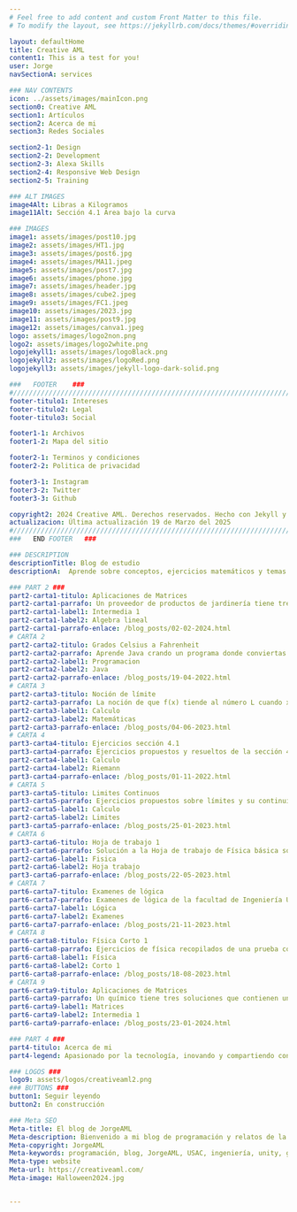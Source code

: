 ```yaml
---
# Feel free to add content and custom Front Matter to this file.
# To modify the layout, see https://jekyllrb.com/docs/themes/#overriding-theme-defaults

layout: defaultHome
title: Creative AML
content1: This is a test for you!
user: Jorge
navSectionA: services

### NAV CONTENTS
icon: ../assets/images/mainIcon.png
section0: Creative AML
section1: Artículos
section2: Acerca de mi
section3: Redes Sociales

section2-1: Design
section2-2: Development
section2-3: Alexa Skills
section2-4: Responsive Web Design
section2-5: Training

### ALT IMAGES
image4Alt: Libras a Kilogramos
image11Alt: Sección 4.1 Area bajo la curva

### IMAGES
image1: assets/images/post10.jpg
image2: assets/images/HT1.jpg
image3: assets/images/post6.jpg
image4: assets/images/MA11.jpeg
image5: assets/images/post7.jpg
image6: assets/images/phone.jpg
image7: assets/images/header.jpg
image8: assets/images/cube2.jpeg
image9: assets/images/FC1.jpeg
image10: assets/images/2023.jpg
image11: assets/images/post9.jpg
image12: assets/images/canva1.jpeg
logo: assets/images/logo2non.png
logo2: assets/images/logo2white.png
logojekyll1: assets/images/logoBlack.png
logojekyll2: assets/images/logoRed.png
logojekyll3: assets/images/jekyll-logo-dark-solid.png

###   FOOTER    ###
#//////////////////////////////////////////////////////////////////////////////
footer-titulo1: Intereses
footer-titulo2: Legal
footer-titulo3: Social

footer1-1: Archivos
footer1-2: Mapa del sitio

footer2-1: Terminos y condiciones
footer2-2: Politica de privacidad

footer3-1: Instagram
footer3-2: Twitter
footer3-3: Github

copyright2: 2024 Creative AML. Derechos reservados. Hecho con Jekyll y MathJax
actualizacion: Última actualización 19 de Marzo del 2025
#//////////////////////////////////////////////////////////////////////////////
###   END FOOTER   ###

### DESCRIPTION
descriptionTitle: Blog de estudio
descriptionA:  Aprende sobre conceptos, ejercicios matemáticos y temas de programación básicos y avanzados durante este 2025

### PART 2 ###
part2-carta1-titulo: Aplicaciones de Matrices
part2-carta1-parrafo: Un proveedor de productos de jardinería tiene tres tipos de fertilizantes M, K y W que tienen un contenido de nitrógeno de 30%, 20% y 15% respectivamente.
part2-carta1-label1: Intermedia 1
part2-carta1-label2: Algebra lineal
part2-carta1-parrafo-enlace: /blog_posts/02-02-2024.html
# CARTA 2
part2-carta2-titulo: Grados Celsius a Fahrenheit
part2-carta2-parrafo: Aprende Java crando un programa donde conviertas de grados Celsius a Fahrenheit.
part2-carta2-label1: Programacion
part2-carta2-label2: Java
part2-carta2-parrafo-enlace: /blog_posts/19-04-2022.html
# CARTA 3
part2-carta3-titulo: Noción de límite
part2-carta3-parrafo: La noción de que f(x) tiende al número L cuando x tiende al número a se define como una aproximación arbitraria  a un número finito
part2-carta3-label1: Calculo
part2-carta3-label2: Matemáticas
part2-carta3-parrafo-enlace: /blog_posts/04-06-2023.html
# CARTA 4
part3-carta4-titulo: Ejercicios sección 4.1
part3-carta4-parrafo: Ejercicios propuestos y resueltos de la sección 4.1 de matemática básica 2 del Ing. Miguel Castillo semestre 2022.
part2-carta4-label1: Calculo
part2-carta4-label2: Riemann
part3-carta4-parrafo-enlace: /blog_posts/01-11-2022.html
# CARTA 5
part3-carta5-titulo: Limites Continuos
part3-carta5-parrafo: Ejercicios propuestos sobre límites y su continuidad en algún punto sobre la gráfica.
part2-carta5-label1: Calculo
part2-carta5-label2: Limites
part3-carta5-parrafo-enlace: /blog_posts/25-01-2023.html
# CARTA 6
part3-carta6-titulo: Hoja de trabajo 1
part3-carta6-parrafo: Solución a la Hoja de trabajo de Física básica sobre los temas de vectores y cifras significativas
part2-carta6-label1: Fisica
part2-carta6-label2: Hoja trabajo
part3-carta6-parrafo-enlace: /blog_posts/22-05-2023.html
# CARTA 7
part6-carta7-titulo: Examenes de lógica
part6-carta7-parrafo: Examenes de lógica de la facultad de Ingeniería Usac recopilados en el segundo semestre del año 2023.
part6-carta7-label1: Lógica
part6-carta7-label2: Examenes
part6-carta7-parrafo-enlace: /blog_posts/21-11-2023.html
# CARTA 8
part6-carta8-titulo: Física Corto 1
part6-carta8-parrafo: Ejercicios de física recopilados de una prueba corta de simulación de examen parcial de la facultad de Ingeniería 2023
part6-carta8-label1: Física
part6-carta8-label2: Corto 1
part6-carta8-parrafo-enlace: /blog_posts/18-08-2023.html
# CARTA 9
part6-carta9-titulo: Aplicaciones de Matrices
part6-carta9-parrafo: Un químico tiene tres soluciones que contienen un 10%, 30% y 50%, respectivamente de cierto ácido.
part6-carta9-label1: Matrices
part6-carta9-label2: Intermedia 1
part6-carta9-parrafo-enlace: /blog_posts/23-01-2024.html

### PART 4 ###
part4-titulo: Acerca de mi
part4-legend: Apasionado por la tecnología, inovando y compartiendo conocimiento, creador de proyectos, humanitario, constructor, comunicador y diseñador, pero mis áreas más fuertes son las últimas dos. Analítico sobre todo en las áreas de las matemáticas. Encuentrame en Twitch como sarcoplasmagt hago transmisiones sobre como usar Autocad y diseño 3D. Sigueme y escucha mis producciones en Spotify como JorgeAMl.

### LOGOS ###
logo9: assets/logos/creativeaml2.png
### BUTTONS ###
button1: Seguir leyendo
button2: En construcción

### Meta SEO
Meta-title: El blog de JorgeAML
Meta-description: Bienvenido a mi blog de programación y relatos de la vida diaria en la Universidad. Acá te enseñare algunos trucos para páginas web o tareas que he encontrado.
Meta-copyright: JorgeAML
Meta-keywords: programación, blog, JorgeAML, USAC, ingeniería, unity, game development, java, html, css
Meta-type: website
Meta-url: https://creativeaml.com/
Meta-image: Halloween2024.jpg


---
```

 


